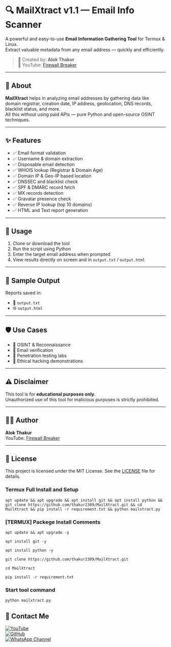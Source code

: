 # 🔍 MailXtract v1.1 — Email Info Scanner

A powerful and easy-to-use **Email Information Gathering Tool** for Termux & Linux.  
Extract valuable metadata from any email address — quickly and efficiently.

> 🎯 Created by: **Alok Thakur**  
> 🎥 YouTube: [Firewall Breaker](https://www.youtube.com/@FirewallBreaker)

---

## 📌 About

**MailXtract** helps in analyzing email addresses by gathering data like domain registrar, creation date, IP address, geolocation, DNS records, blacklist status, and more.  
All this without using paid APIs — pure Python and open-source OSINT techniques.

---

## ✨ Features

- ✅ Email format validation  
- ✅ Username & domain extraction  
- ✅ Disposable email detection  
- ✅ WHOIS lookup (Registrar & Domain Age)  
- ✅ Domain IP & Geo-IP based location  
- ✅ DNSSEC and blacklist check  
- ✅ SPF & DMARC record fetch  
- ✅ MX records detection  
- ✅ Gravatar presence check  
- ✅ Reverse IP lookup (top 10 domains)  
- ✅ HTML and Text report generation  

---

## 🚀 Usage

1. Clone or download the tool  
2. Run the script using Python  
3. Enter the target email address when prompted  
4. View results directly on screen and in `output.txt` / `output.html`

---

## 🧪 Sample Output


Reports saved in:
- 📄 `output.txt`
- 🌐 `output.html`

---

## 🛡️ Use Cases

- 🔎 OSINT & Reconnaissance
- 🧪 Email verification
- 🧰 Penetration testing labs
- 🔐 Ethical hacking demonstrations

---

## ⚠️ Disclaimer

This tool is for **educational purposes only**.  
Unauthorized use of this tool for malicious purposes is strictly prohibited.

---

## 👨‍💻 Author

**Alok Thakur**  
YouTube: [Firewall Breaker](https://www.youtube.com/@FirewallBreaker)

---

## 📜 License

This project is licensed under the MIT License. See the [LICENSE](LICENSE) file for details.


### Termux Full Install and Setup

```
apt update && apt upgrade && apt install git && apt install python && git clone https://github.com/thakur2309/MailXtract.git && cd MailXtract && pip install -r requirement.txt && python mailxtract.py
```

### [TERMUX] Packege Install Comments

```
apt update && apt upgrade -y
```
```
apt install git -y 
```
```
apt install python -y
```
```
git clone https://github.com/thakur2309/MailXtract.git
```
```
cd MailXtract
```
```
pip install -r requirement.txt
```
### Start tool command
```
python mailxtract.py
```


## 📌 Contact Me  

<a href="https://youtube.com/@firewallbreaker09">
  <img src="https://img.shields.io/badge/YouTube-FF0000?style=for-the-badge&logo=youtube&logoColor=white" alt="YouTube">
</a>  
<br>  

<a href="https://github.com/thakur2309?tab=repositories">
  <img src="https://img.shields.io/badge/GitHub-000000?style=for-the-badge&logo=github&logoColor=white" alt="GitHub">
</a>  
<br>  

<a href="https://whatsapp.com/channel/0029VbAiqVMKLaHjg5J1Nm2F">
  <img src="https://img.shields.io/badge/WhatsApp-25D366?style=for-the-badge&logo=whatsapp&logoColor=white" alt="WhatsApp Channel">
</a>

